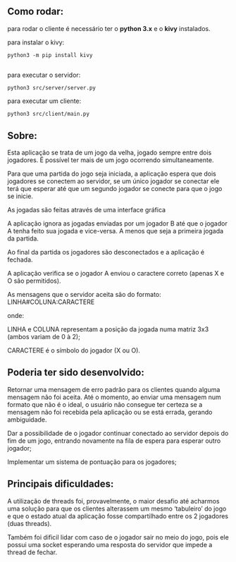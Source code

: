 ## Como rodar:

para rodar o cliente é necessário ter o **python 3.x**  e o **kivy** instalados.

para instalar o kivy:

	python3 -m pip install kivy
 
 ## 
 
para executar o servidor:

    python3 src/server/server.py

para executar um cliente:

    python3 src/client/main.py

## Sobre:

Esta aplicação se trata de um jogo da velha, jogado sempre entre dois jogadores.
É possível ter mais de um jogo ocorrendo simultaneamente.

Para que uma partida do jogo seja iniciada, a aplicação espera que dois jogadores se conectem ao servidor, se um único jogador se conectar ele terá que esperar até que um segundo jogador se conecte para que o jogo se inicie.

As jogadas são feitas através de uma interface gráfica

A aplicação ignora as jogadas enviadas por um jogador B até que o jogador A tenha feito sua jogada e vice-versa. A menos que seja a primeira jogada da partida.

Ao final da partida os jogadores são desconectados e a aplicação é fechada.

A aplicação verifica se o jogador A enviou o caractere correto (apenas X e O são permitidos).

As mensagens que o servidor aceita são do formato:
	LINHA#COLUNA:CARACTERE

onde:

LINHA e COLUNA representam a posição da jogada numa matriz 3x3 (ambos variam de 0 à 2);

CARACTERE é o símbolo do jogador (X ou O).

## Poderia ter sido desenvolvido:

Retornar uma mensagem de erro padrão para os clientes quando alguma mensagem não foi aceita. Até o momento, ao enviar uma mensagem num formato que não é o ideal, o usuário não consegue ter certeza se a mensagem não foi recebida pela aplicação ou se está errada, gerando ambiguidade.

Dar a possibilidade de o jogador continuar conectado ao servidor depois do fim de um jogo, entrando novamente na fila de espera para esperar outro jogador;

Implementar um sistema de pontuação para os jogadores;

## Principais dificuldades: 
A utilização de threads foi, provavelmente, o maior desafio até acharmos uma solução para que os clientes alterassem um mesmo ‘tabuleiro’ do jogo e que o estado atual da aplicação fosse compartilhado entre os 2 jogadores (duas threads).

Também foi dificil lidar com caso de o jogador sair no meio do jogo, pois ele possui uma socket esperando uma resposta do servidor que impede a thread de fechar.
